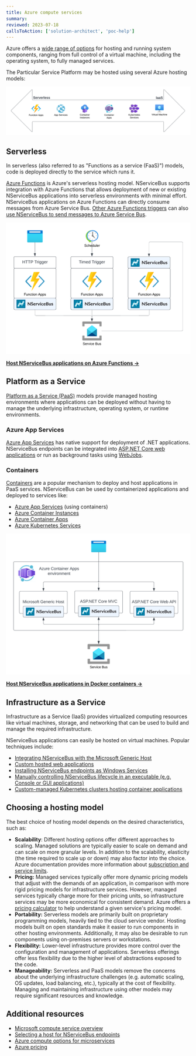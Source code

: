```yaml
---
title: Azure compute services
summary:
reviewed: 2023-07-18
callsToAction: ['solution-architect', 'poc-help']
---
```


Azure offers a [wide range of options](https://learn.microsoft.com/en-us/azure/architecture/guide/technology-choices/compute-decision-tree) for hosting and running system components, ranging from full control of a virtual machine, including the operating system, to fully managed services.

The Particular Service Platform may be hosted using several Azure hosting models:

![](azure-compute-overview.png)

## Serverless

In serverless (also referred to as "Functions as a service (FaaS)") models, code is deployed directly to the service which runs it.

[Azure Functions](https://azure.microsoft.com/en-us/products/functions) is Azure's serverless hosting model. NServiceBus supports integration with Azure Functions that allows deployment of new or existing NServiceBus applications into serverless environments with minimal effort. NServiceBus applications on Azure Functions can directly consume messages from Azure Service Bus. [Other Azure Functions triggers](https://learn.microsoft.com/en-us/azure/azure-functions/functions-triggers-bindings?tabs=csharp) can also [use NServiceBus to send messages to Azure Service Bus](/nservicebus/hosting/azure-functions-service-bus/#basic-usage-dispatching-outside-a-message-handler.md).

![](azure-functions-host.png)

[**Host NServiceBus applications on Azure Functions →**](/nservicebus/hosting/azure-functions-service-bus/)

## Platform as a Service

[Platform as a Service (PaaS)](https://en.wikipedia.org/wiki/Platform_as_a_service) models provide managed hosting environments where applications can be deployed without having to manage the underlying infrastructure, operating system, or runtime environments.

### Azure App Services

[Azure App Services](https://azure.microsoft.com/en-us/products/app-service/) has native support for deployment of .NET applications. NServiceBus endpoints can be integrated into [ASP.NET Core web applications](/nservicebus/hosting/asp-net.md) or run as background tasks using [WebJobs](https://learn.microsoft.com/en-us/azure/app-service/webjobs-create).

### Containers

[Containers](https://en.wikipedia.org/wiki/Containerization_(computing)) are a popular mechanism to deploy and host applications in PaaS services. NServiceBus can be used by containerized applications and deployed to services like:

* [Azure App Services](https://azure.microsoft.com/en-us/products/app-service/) (using containers)
* [Azure Container Instances](https://azure.microsoft.com/en-us/products/container-instances/)
* [Azure Container Apps](https://azure.microsoft.com/en-us/products/container-apps/)
* [Azure Kubernetes Services](https://azure.microsoft.com/en-us/products/kubernetes-service/)

![](azure-container-host.png)

[**Host NServiceBus applications in Docker containers →**](/nservicebus/hosting/docker-host/)

## Infrastructure as a Service

Infrastructure as a Service (IaaS) provides virtualized computing resources like virtual machines, storage, and networking that can be used to build and manage the required infrastructure.

NServiceBus applications can easily be hosted on virtual machines. Popular techniques include:

* [Integrating NServiceBus with the Microsoft Generic Host](/nservicebus/hosting/extensions-hosting.md)
* [Custom hosted web applications](/nservicebus/hosting/web-application.md)
* [Installing NServiceBus endpoints as Windows Services](/nservicebus/hosting/windows-service.md)
* [Manually controlling NServiceBus lifecycle in an executable (e.g. Console or GUI applications)](/nservicebus/hosting/#self-hosting)
* [Custom-managed Kubernetes clusters hosting container applications](/nservicebus/hosting/docker-host)

## Choosing a hosting model

The best choice of hosting model depends on the desired characteristics, such as:

* **Scalability**: Different hosting options offer different approaches to scaling. Managed solutions are typically easier to scale on demand and can scale on more granular levels. In addition to the scalability, elasticity (the time required to scale up or down) may also factor into the choice. Azure documentation provides more information about [subscription and service limits](https://learn.microsoft.com/en-us/azure/azure-resource-manager/management/azure-subscription-service-limits).
* **Pricing:** Managed services typically offer more dynamic pricing models that adjust with the demands of an application, in comparison with more rigid pricing models for infrastructure services. However, managed services typically charge more for their pricing units, so infrastructure services may be more economical for consistent demand. Azure offers a [pricing calculator](https://azure.microsoft.com/en-us/pricing/calculator/) to help understand a given service's pricing model.
* **Portability:** Serverless models are primarily built on proprietary programming models, heavily tied to the cloud service vendor. Hosting models built on open standards make it easier to run components in other hosting environments. Additionally, it may also be desirable to run components using on-premises servers or workstations.
* **Flexibility:** Lower-level infrastructure provides more control over the configuration and management of applications. Serverless offerings offer less flexibility due to the higher level of abstractions exposed to the code.
* **Manageability:** Serverless and PaaS models remove the concerns about the underlying infrastructure challenges (e.g. automatic scaling, OS updates, load balancing, etc.), typically at the cost of flexibility. Managing and maintaining infrastructure using other models may require significant resources and knowledge.

## Additional resources

* [Microsoft compute service overview](https://learn.microsoft.com/en-us/azure/architecture/guide/technology-choices/compute-decision-tree)
* [Selecting a host for NServiceBus endpoints](/nservicebus/hosting/selecting.md)
* [Azure compute options for microservices](https://learn.microsoft.com/en-us/azure/architecture/microservices/design/compute-options)
* [Azure pricing](https://azure.microsoft.com/en-us/pricing/)